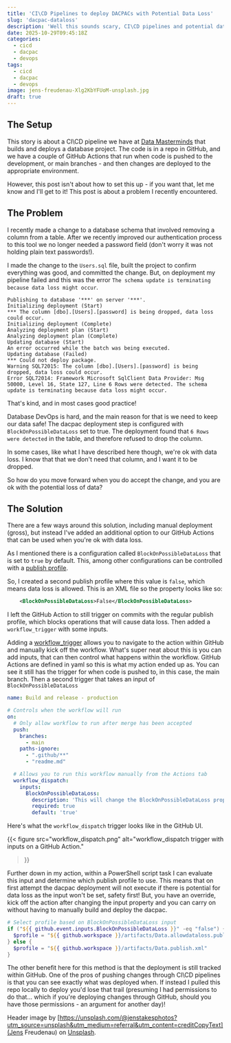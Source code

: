 ```yaml
---
title: 'CI\CD Pipelines to deploy DACPACs with Potential Data Loss'
slug: 'dacpac-dataloss'
description: 'Well this sounds scary, CI\CD pipelines and potential data loss are two phrases we do not want next to each other. But stick with me, in some cases we want to deploy database changes that might cause data loss.'
date: 2025-10-29T09:45:18Z
categories:
  - cicd
  - dacpac
  - devops
tags:
  - cicd
  - dacpac
  - devops
image: jens-freudenau-Xlg2KbYFUoM-unsplash.jpg
draft: true
---
```


## The Setup

This story is about a CI\CD pipeline we have at [Data Masterminds](https://datamasterminds.com/) that builds and deploys a database project. The code is in a repo in GitHub, and we have a couple of GitHub Actions that run when code is pushed to the development, or main branches - and then changes are deployed to the appropriate environment.

However, this post isn't about how to set this up - if you want that, let me know and I'll get to it! This post is about a problem I recently encountered.

## The Problem

I recently made a change to a database schema that involved removing a column from a table. After we recently improved our authentication process to this tool we no longer needed a password field (don't worry it was not holding plain text passwords!).

I made the change to the `Users.sql` file, built the project to confirm everything was good, and committed the change. But, on deployment my pipeline failed and this was the error `The schema update is terminating because data loss might occur`.

```Text
Publishing to database '***' on server '***'.
Initializing deployment (Start)
*** The column [dbo].[Users].[password] is being dropped, data loss could occur.
Initializing deployment (Complete)
Analyzing deployment plan (Start)
Analyzing deployment plan (Complete)
Updating database (Start)
An error occurred while the batch was being executed.
Updating database (Failed)
*** Could not deploy package.
Warning SQL72015: The column [dbo].[Users].[password] is being dropped, data loss could occur.
Error SQL72014: Framework Microsoft SqlClient Data Provider: Msg 50000, Level 16, State 127, Line 6 Rows were detected. The schema update is terminating because data loss might occur.
```

That's kind, and in most cases good practice!

Database DevOps is hard, and the main reason for that is we need to keep our data safe! The dacpac deployment step is configured with `BlockOnPossibleDataLoss` set to true. The deployment found that `6 Rows were detected` in the table, and therefore refused to drop the column.

In some cases, like what I have described here though, we're ok with data loss. I know that that we don't need that column, and I want it to be dropped.

So how do you move forward when you do accept the change, and you are ok with the potential loss of data?

## The Solution

There are a few ways around this solution, including manual deployment (gross), but instead I've added an additional option to our GitHub Actions that can be used when you're ok with data loss.

As I mentioned there is a configuration called `BlockOnPossibleDataLoss` that is set to `true` by default. This, among other configurations can be controlled with a [publish profile](https://learn.microsoft.com/en-us/sql/tools/sqlpackage/sqlpackage-publish?view=sql-server-ver17).

So, I created a second publish profile where this value is `false`, which means data loss is allowed. This is an XML file so the property looks like so:

```xml
    <BlockOnPossibleDataLoss>False</BlockOnPossibleDataLoss>
```

I left the GitHub Action to still trigger on commits with the regular publish profile, which blocks operations that will cause data loss. Then added a `workflow_trigger` with some inputs.

Adding a  [workflow_trigger](https://docs.github.com/en/actions/reference/workflows-and-actions/events-that-trigger-workflows#workflow_dispatch) allows you to navigate to the action within GitHub and manually kick off the workflow. What's super neat about this is you can add inputs, that can then control what happens within the workflow.  GitHub Actions are defined in yaml so this is what my action ended up as.  You can see it still has the trigger for when code is pushed to, in this case, the main branch. Then a second trigger that takes an input of `BlockOnPossibleDataLoss`

```yml
name: Build and release - production

# Controls when the workflow will run
on:
  # Only allow workflow to run after merge has been accepted
  push:
    branches:
      - main
    paths-ignore:
      - ".github/**"
      - "readme.md"

  # Allows you to run this workflow manually from the Actions tab
  workflow_dispatch:
    inputs:
      BlockOnPossibleDataLoss:
        description: 'This will change the BlockOnPossibleDataLoss property - by default it is true, which will block if data could be lost. Enter string "true" or "false".'
        required: true
        default: 'true'
```

Here's what the `workflow_dispatch` trigger looks like in the GitHub UI.

{{<
    figure src="workflow_dispatch.png"
    alt="workflow_dispatch trigger with inputs on a GitHub Action."
>}}

Further down in my action, within a PowerShell script task I can evaluate this input and determine which publish profile to use. This means that on first attempt the dacpac deployment will not execute if there is potential for data loss as the input won't be set, safety first! But, you have an override, kick off the action after changing the input property and you can carry on without having to manually build and deploy the dacpac.


```PowerShell
# Select profile based on BlockOnPossibleDataLoss input
if ("${{ github.event.inputs.BlockOnPossibleDataLoss }}" -eq "false") {
  $profile = "${{ github.workspace }}/artifacts/Data.allowdataloss.publish.xml"
} else {
  $profile = "${{ github.workspace }}/artifacts/Data.publish.xml"
}
```

The other benefit here for this method is that the deployment is still tracked within GitHub. One of the pros of pushing changes through CI\CD pipelines is that you can see exactly what was deployed when. If instead I pulled this repo locally to deploy you'd lose that trail (presuming I had permissions to do that... which if you're deploying changes through GitHub, should you have those permissions - an argument for another day)!

Header image by [https://unsplash.com/@jenstakesphotos?utm_source=unsplash&utm_medium=referral&utm_content=creditCopyText](Jens Freudenau) on [Unsplash](https://unsplash.com/photos/a-group-of-pipes-that-are-connected-to-each-other-Xlg2KbYFUoM?utm_source=unsplash&utm_medium=referral&utm_content=creditCopyText).
